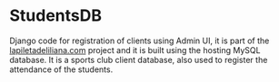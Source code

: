 # StudentsDB

Django code for registration of clients using Admin UI, it is part of the [lapiletadeliliana.com](https://lapiletadeliliana.com/ "lapiletadeliliana.com") project and it is built using the hosting MySQL database.
It is a sports club client database, also used to register the attendance of the students.
